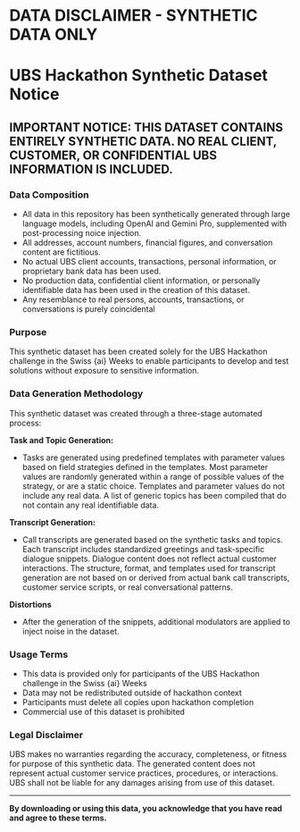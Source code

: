 # DATA DISCLAIMER - SYNTHETIC DATA ONLY
# UBS Hackathon Synthetic Dataset Notice

## IMPORTANT NOTICE: THIS DATASET CONTAINS ENTIRELY SYNTHETIC DATA. NO REAL CLIENT, CUSTOMER, OR CONFIDENTIAL UBS INFORMATION IS INCLUDED.

### Data Composition
- All data in this repository has been synthetically generated through large language models, including OpenAI and Gemini Pro, supplemented with post-processing noice injection.
- All addresses, account numbers, financial figures, and conversation content are fictitious.
- No actual UBS client accounts, transactions, personal information, or proprietary bank data has been used.
- No production data, confidential client information, or personally identifiable data has been used in the creation of this dataset.
- Any resemblance to real persons, accounts, transactions, or conversations is purely coincidental

### Purpose
This synthetic dataset has been created solely for the UBS Hackathon challenge in the Swiss {ai} Weeks to enable participants to develop and test solutions without exposure to sensitive information.

### Data Generation Methodology
This synthetic dataset was created through a three-stage automated process:

**Task and Topic Generation:**
- Tasks are generated using predefined templates with parameter values based on field strategies defined in the templates. Most parameter values are randomly generated within a range of possible values of the strategy, or are a static choice. Templates and parameter values do not include any real data. A list of generic topics has been compiled that do not contain any real identifiable data.

**Transcript Generation:**
- Call transcripts are generated based on the synthetic tasks and topics. Each transcript includes standardized greetings and task-specific dialogue snippets. Dialogue content does not reflect actual customer interactions. The structure, format, and templates used for transcript generation are not based on or derived from actual bank call transcripts, customer service scripts, or real conversational patterns. 

**Distortions**
- After the generation of the snippets, additional modulators are applied to inject noise in the dataset.

### Usage Terms
- This data is provided only for participants of the UBS Hackathon challenge in the Swiss {ai} Weeks
- Data may not be redistributed outside of hackathon context
- Participants must delete all copies upon hackathon completion
- Commercial use of this dataset is prohibited

### Legal Disclaimer
UBS makes no warranties regarding the accuracy, completeness, or fitness for purpose of this synthetic data. The generated content does not represent actual customer service practices, procedures, or interactions. UBS shall not be liable for any damages arising from use of this dataset.


---
**By downloading or using this data, you acknowledge that you have read and agree to these terms.**
